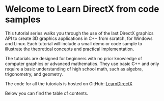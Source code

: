 # Welcome to Learn DirectX from code samples

This tutorial series walks you through the use of the last DirectX graphics API to create 3D graphics applications in C++ from scratch, for Windows and Linux. Each tutorial will include a small demo or code sample to illustrate the theoretical concepts and practical implementation.

The tutorials are designed for beginners with no prior knowledge of computer graphics or advanced mathematics. They use basic C++ and only require a basic understanding of high school math, such as algebra, trigonometry, and geometry.

The code for all the tutorials is hosted on GitHub: <a href="https://github.com/PAMinerva/LearnDirectX: https://github.com/PAMinerva/LearnDirectX" target="_blank">LearnDirectX</a>

Below you can find the table of contents.

```{tableofcontents}
```
